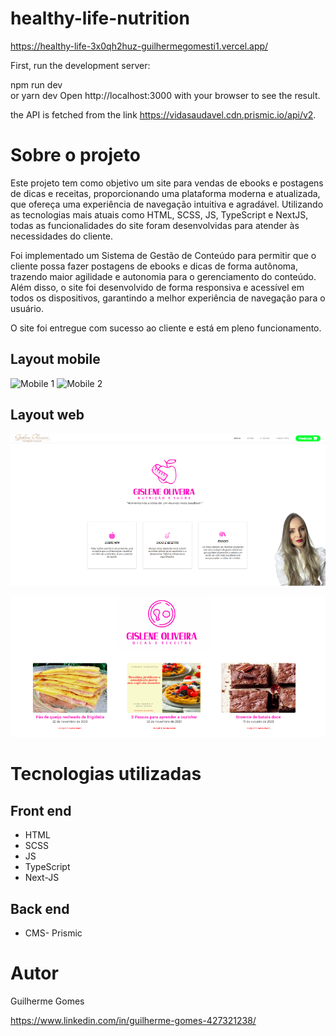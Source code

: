# healthy-life-nutrition
 
https://healthy-life-3x0qh2huz-guilhermegomesti1.vercel.app/

First, run the development server:

npm run dev  
or
yarn dev
Open http://localhost:3000 with your browser to see the result.

the API is fetched from the link https://vidasaudavel.cdn.prismic.io/api/v2. 

# Sobre o projeto

Este projeto tem como objetivo um site para vendas de ebooks e postagens de dicas e receitas, proporcionando uma plataforma moderna e atualizada, que ofereça uma experiência de navegação intuitiva e agradável. Utilizando as tecnologias mais atuais como HTML, SCSS, JS, TypeScript e NextJS, todas as funcionalidades do site foram desenvolvidas para atender às necessidades do cliente.

Foi implementado um Sistema de Gestão de Conteúdo para permitir que o cliente possa fazer postagens de ebooks e dicas de forma autônoma, trazendo maior agilidade e autonomia para o gerenciamento do conteúdo. Além disso, o site foi desenvolvido de forma responsiva e acessível em todos os dispositivos, garantindo a melhor experiência de navegação para o usuário.

O site foi entregue com sucesso ao cliente e está em pleno funcionamento. 

## Layout mobile
![Mobile 1](https://github.com/GuilhermeGomesti1/next-system/blob/main/public/images/mobilehome.jpeg) ![Mobile 2](https://github.com/GuilhermeGomesti1/next-system/blob/main/public/images/mobilehome2.jpeg)

## Layout web
![Web 1](public/images/homeweb.png)

![Web 2](public/images/fotopostsweb.png)



# Tecnologias utilizadas

## Front end
- HTML 
- SCSS 
- JS 
- TypeScript
- Next-JS

## Back end
- CMS- Prismic






# Autor

Guilherme Gomes

https://www.linkedin.com/in/guilherme-gomes-427321238/

